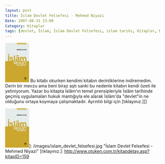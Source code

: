 ```yaml
---
layout: post
title: İslam Devlet Felsefesi - Mehmed Niyazi
Date: 2007-08-31 23:09
Category: Kitaplar
tags: [devlet, İslam, İslam Devlet Felsefesi, islam tarihi, Kitaplar, Mehmet Niyazi]
---
```


<span class="kitap-resmi">![İslam Devlet Felsefesi - Mehmed Niyazi][]</span> Bu kitabı okurken kendimi
kitabın derinliklerine indiremedim. Derin bir mevzu ama beni biraz aştı
sanki bu nedenle kitabın kendi özeti ile yetiniyorum. Yazar bu kitapta
İslâm'ın temel prensipleriyle İslâm tarihinde geçmiş uygulamaları hukuk
mantığıyla ele alarak İslâm'da "devlet"in ne olduğunu ortaya koymaya
çalışmaktadır. Ayrıntılı bilgi için [tıklayınız.][]

  [İslam Devlet Felsefesi - Mehmed Niyazi]: /images/islam_devlet_felsefesi.kucukresim.jpg
  ![İslam Devlet Felsefesi - Mehmed Niyazi][]]: /images/islam_devlet_felsefesi.jpg
    "İslam Devlet Felsefesi - Mehmed Niyazi"
  [tıklayınız.]: http://www.otuken.com.tr/kitapdetay.asp?kitapID=159
